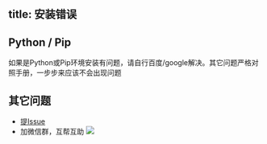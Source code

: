 title: 安装错误
---

## Python / Pip
如果是Python或Pip环境安装有问题，请自行百度/google解决。其它问题严格对照手册，一步步来应该不会出现问题

## 其它问题
- [提Issue](https://github.com/meolu/walle-web/issues/new/choose)
- 加微信群，互帮互助
![](/docs/2/zh-cn/static/wechat_group.jpg)
